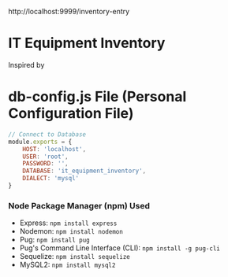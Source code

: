 http://localhost:9999/inventory-entry

# IT Equipment Inventory 
Inspired by 

# db-config.js File (Personal Configuration File)
``` JavaScript
// Connect to Database 
module.exports = {
    HOST: 'localhost',
    USER: 'root',
    PASSWORD: '',
    DATABASE: 'it_equipment_inventory',
    DIALECT: 'mysql'
}
```

### Node Package Manager (npm) Used
* Express: `npm install express`
* Nodemon: `npm install nodemon`
* Pug: `npm install pug`
* Pug's Command Line Interface (CLI): `npm install -g pug-cli`
* Sequelize: `npm install sequelize`
* MySQL2: `npm install mysql2`